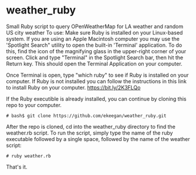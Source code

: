 # weather_ruby
Small Ruby script to query OPenWeatherMap for LA weather and random US city weather
To use:
Make sure Ruby is installed on your Linux-based system.  If you are using an Apple Macintosh computer you may use the 'Spotlight Search" utility to open the built-in 'Terminal' application.  To do this, find the icon of the magnifying glass in the upper-right corner of your screen.  Click and type "Terminal" in the Spotlight Search bar, then hit the Return key.  This should open the Terminal Application on your computer.

Once Terminal is open, type "which ruby" to see if Ruby is installed on your computer.  If Ruby is not installed you can follow the instructions in this link to install Ruby on your computer.
https://bit.ly/2K3FLQo

If the Ruby executible is already installed, you can continue by cloning this repo to your computer.
````
# bash$ git clone https://github.com/ekeegan/weather_ruby.git
````

After the repo is cloned, cd into the weather_ruby directory to find the weather.rb script.  To run the script, simply type the name of the ruby executable followed by a single space, followed by the name of the weather script:
````
# ruby weather.rb
````

That's it.

